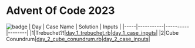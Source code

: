 
# Advent Of Code 2023
![badge](https://img.shields.io/badge/Ruby-cc342d.svg?style=for-the-badge&logo=Ruby&logoColor=cc342d&labelColor=e6e6e6)
| Day | Case Name | Solution | Inputs |
|-----|-----------|----------|--------|
|1|Trebuchet?!|[day_1_trebuchet.rb](2023/day_1/day_1_trebuchet.rb)|[day_1_case_inputs](2023/day_1/day_1_case_inputs.txt)|
|2|Cube Conundrum|[day_2_cube_conundrum.rb](2023/day_2/day_2_cube_conundrum.rb)|[day_2_case_inputs](2023/day_2/day_2_case_inputs.txt)|